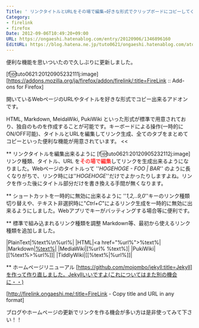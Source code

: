 ```yaml
---
Title: ' リンクタイトルとURLをその場で編集→好きな形式でクリップボードにコピーしてくれる FireLink'
Category:
- firelink
- firefox
Date: 2012-09-06T10:49:20+09:00
URL: https://ongaeshi.hatenablog.com/entry/20120906/1346896160
EditURL: https://blog.hatena.ne.jp/tuto0621/ongaeshi.hatenablog.com/atom/entry/6435922169449192606
---
```


便利な機能を思いついたので久しぶりに更新しました。

[f:id:tuto0621:20120905232111j:image]
[https://addons.mozilla.org/ja/firefox/addon/firelink/:title=FireLink :: Add-ons for Firefox]
>>
開いているWebページのURLやタイトルを好きな形式でコピー出来るアドオンです。

HTML, Markdown, MeidaWiki, PukiWiki といった形式が標準で用意されており、独自のものを作成することが可能です。キーボードによる操作(一時的にON/OFF可能)、タイトルとURLを編集してリンク生成、全てのタブをまとめてコピーといった便利な機能が用意されています。
<<

** リンクタイトルを編集出来るように
[f:id:tuto0621:20120905232112j:image]
リンク種類、タイトル、URL を<span class="deco" style="color:#FF3333;"><span class="deco" style="font-weight:bold;">その場で編集</span></span>してリンクを生成出来るようになりました。Webページのタイトルって ''<span class="deco" style="font-style:italic;">HOGEHOGE - FOO | BAR</span>'' のように長くなりがちで、リンク時には''<span class="deco" style="font-style:italic;">HOGEHOGE</span>''だけでよかったりしますよね。リンクを作った後にタイトル部分だけを書き換える手間が無くなります。

** ショートカットを一時的に無効に出来るように
''<span class="deco" style="font-style:italic;">1,2,..9,0</span>''キーのリンク種類切り替えや、テキスト非選択時に"<span class="deco" style="font-style:italic;">Ctrl+C</span>"によるリンク生成を一時的に無効に出来るようにしました。Webアプリでキーがバッティングする場合等に便利です。

** 標準で組み込まれるリンク種類を調整
Markdown等、最初から使えるリンク種類を追加しました。

|PlainText|%text%\\n%url%|
|HTML|<a href=\"%url%\">%text%</a>|
|Markdown|[%text%](%url%)|
|MediaWiki|[%url% %text%]|
|PukiWiki|[[%text%>%url%]]|
|TiddlyWiki|[[%text%|%url%]]|

** ホームページリニューアル
[https://github.com/mojombo/jekyll:title=Jekyll]を作って作り直しました。Jekyllいいですよ(これについてはまた別の機会に・・)

[http://firelink.ongaeshi.me/:title=FireLink - Copy title and URL in any format]

ブログやホームページの更新でリンクを作る機会が多い方は是非使ってみて下さい！！
